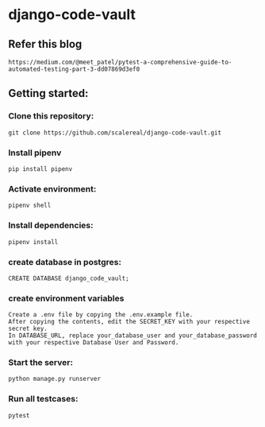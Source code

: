 # django-code-vault

## Refer this blog
```
https://medium.com/@meet_patel/pytest-a-comprehensive-guide-to-automated-testing-part-3-dd07869d3ef0
```
## Getting started:
### Clone this repository:
```
git clone https://github.com/scalereal/django-code-vault.git
```
### Install pipenv
```
pip install pipenv
```
### Activate environment:
```
pipenv shell
```
### Install dependencies:
```
pipenv install
```
### create database in postgres:
```
CREATE DATABASE django_code_vault;
```
### create environment variables
```
Create a .env file by copying the .env.example file.
After copying the contents, edit the SECRET_KEY with your respective secret key.
In DATABASE_URL, replace your_database_user and your_database_password with your respective Database User and Password.
```
### Start the server:
``` 
python manage.py runserver
```
### Run all testcases:
``` 
pytest
```
